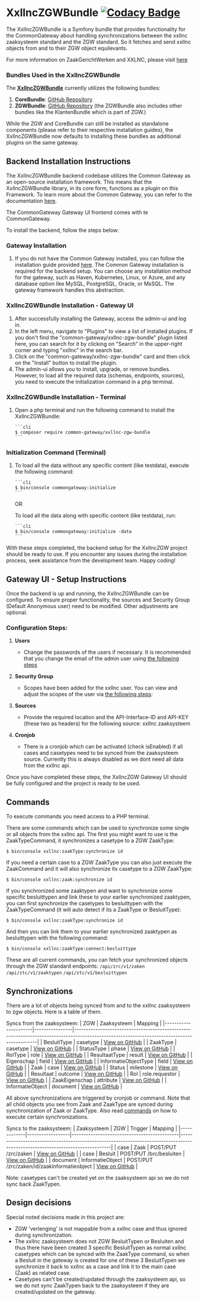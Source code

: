 # XxllncZGWBundle [![Codacy Badge](https://app.codacy.com/project/badge/Grade/636ff2fbbcbd423dab24940ec99ad19e)](https://app.codacy.com/gh/CommonGateway/XxllncZGWBundle/dashboard?utm_source=gh\&utm_medium=referral\&utm_content=\&utm_campaign=Badge_grade)

The XxllncZGWBundle is a Symfony bundle that provides functionality for the CommonGateway about handling synchronizations between the xxllnc zaaksysteem standard and the ZGW standard. So it fetches and send xxllnc objects from and to their ZGW object equilevants.

For more information on ZaakGerichtWerken and XXLNC, please visit [here]([https://github.com/vrijBRP/vrijBRP]\(https://xxllnc.nl/zaakgericht\)https://xxllnc.nl/zaakgericht)

### Bundles Used in the XxllncZGWBundle

The [**XxllncZGWBundle**](https://github.com/CommonGateway/XxllncZGWBundle) currently utilizes the following bundles:

1. **CoreBundle**: [GitHub Repository](https://github.com/CommonGateway/CoreBundle)
2. **ZGWBundle**: [GitHub Repository](https://github.com/CommonGateway/BRPBundle) (the ZGWBundle also includes other bundles like the KlantenBundle which is part of ZGW.)

While the ZGW and CoreBundle can still be installed as standalone components (please refer to their respective installation guides), the XxllncZGWBundle now defaults to installing these bundles as additional plugins on the same gateway.

## Backend Installation Instructions

The XxllncZGWBundle backend codebase utilizes the Common Gateway as an open-source installation framework. This means that the XxllncZGWBundle library, in its core form, functions as a plugin on this Framework. To learn more about the Common Gateway, you can refer to the documentation [here](https://commongateway.readthedocs.io/en/latest/).

The CommonGateway Gateway UI frontend comes with te CommonGateway.

To install the backend, follow the steps below:

### Gateway Installation

1. If you do not have the Common Gateway installed, you can follow the installation guide provided [here](https://github.com/ConductionNL/commonground-gateway/tree/development#readme). The Common Gateway installation is required for the backend setup. You can choose any installation method for the gateway, such as Haven, Kubernetes, Linux, or Azure, and any database option like MySQL, PostgreSQL, Oracle, or MsSQL. The gateway framework handles this abstraction.

### XxllncZGWBundle Installation - Gateway UI

1. After successfully installing the Gateway, access the admin-ui and log in.
2. In the left menu, navigate to "Plugins" to view a list of installed plugins. If you don't find the "common-gateway/xxllnc-zgw-bundle" plugin listed here, you can search for it by clicking on "Search" in the upper-right corner and typing "xxllnc" in the search bar.
3. Click on the "common-gateway/xxllnc-zgw-bundle" card and then click on the "Install" button to install the plugin.
4. The admin-ui allows you to install, upgrade, or remove bundles. However, to load all the required data (schemas, endpoints, sources), you need to execute the initialization command in a php terminal.

### XxllncZGWBundle Installation - Terminal

1. Open a php terminal and run the following command to install the XxllncZGWBundle:

   ````
   ```cli
   $ composer require common-gateway/xxllnc-zgw-bundle
   ```
   ````

### Initialization Command (Terminal)

1. To load all the data without any specific content (like testdata), execute the following command:

   ````
   ```cli
   $ bin/console commongateway:initialize
   ```
   ````

   OR

   To load all the data along with specific content (like testdata), run:

   ````
   ```cli
   $ bin/console commongateway:initialize -data
   ```
   ````

With these steps completed, the backend setup for the XxllncZGW project should be ready to use. If you encounter any issues during the installation process, seek assistance from the development team. Happy coding!

## Gateway UI - Setup Instructions

Once the backend is up and running, the XxllncZGWBundle can be configured. To ensure proper functionality, the sources and Security Group (Default Anonymous user) need to be modified. Other adjustments are optional.

### Configuration Steps:

1. **Users**
   * Change the passwords of the users if necessary. It is recommended that you change the email of the admin user using [the following steps](https://github.com/CommonGateway/CoreBundle/tree/master/docs/work-instructions/user-management.md)

2. **Security Group**
   * Scopes have been added for the xxllnc user. You can view and adjust the scopes of the user via [the following steps](https://github.com/CommonGateway/CoreBundle/tree/master/docs/work-instructions/security-group-management.md):

3. **Sources**
   * Provide the required location and the API-Interface-ID and API-KEY (these two as headers) for the following source: xxllnc zaaksysteem

4. **Cronjob**
   * There is a cronjob which can be activated (check isEnabled) if all cases and casetypes need to be synced from the zaaksysteem source. Currently this is always disabled as we dont need all data from the xxllnc api.

Once you have completed these steps, the XxllncZGW Gateway UI should be fully configured and the project is ready to be used.

## Commands

To execute commands you need access to a PHP terminal.

There are some commands which can be used to synchronize some single or all objects from the xxllnc api.
The first you might want to use is the ZaakTypeCommand, it synchronizes a casetype to a ZGW ZaakType:

```cli
$ bin/console xxllnc:zaakType:synchronize id
```

If you need a certain case to a ZGW ZaakType you can also just execute the ZaakCommand and it will also synchronize its casetype to a ZGW ZaakType:

```cli
$ bin/console xxllnc:zaak:synchronize id
```

If you synchronized some zaaktypen and want to synchronize some specific besluittypen and link these to your earlier synchronized zaaktypen, you can first synchronize the casetypes to besluittypen with the ZaakTypeCommand (it will auto detect if its a ZaakType or BesluitType):

```cli
$ bin/console xxllnc:zaakType:synchronize id
```

And then you can link them to your earlier synchronized zaaktypen as besluittypen with the following command:

```cli
$ bin/console xxllnc:zaakType:connect:besluittype
```

These are all current commands, you can fetch your synchronized objects through the ZGW standard endpoints:
`/api/zrc/v1/zaken`
`/api/ztc/v1/zaaktypen`
`/api/ztc/v1/besluittypen`

## Synchronizations

There are a lot of objects being synced from and to the xxllnc zaaksysteem to zgw objects. Here is a table of them.

Syncs from the zaaksysteem:
| ZGW                  | Zaaksysteem    | Mapping                                                                                                                                     |
|----------------------|----------------|--------------------------------------------------------------------------------------------------------------------------------------------|
| BesluitType          | casetype       | [View on GitHub](https://github.com/CommonGateway/XxllncZGWBundle/blob/main/Installation/Mapping/XxllncBesluitTypeToZGWBesluitType.json)    |
| ZaakType             | casetype       | [View on GitHub](https://github.com/CommonGateway/XxllncZGWBundle/blob/main/Installation/Mapping/XxllncCaseTypeToZGWZaakType.json)          |
| StatusType           | phase          | [View on GitHub](https://github.com/CommonGateway/XxllncZGWBundle/blob/main/Installation/Mapping/XxllncPhaseToZGWStatusType.json)           |
| RolType              | role           | [View on GitHub](https://github.com/CommonGateway/XxllncZGWBundle/blob/main/Installation/Mapping/XxllncRoleToZGWRolType.json)               |
| ResultaatType        | result         | [View on GitHub](https://github.com/CommonGateway/XxllncZGWBundle/blob/main/Installation/Mapping/XxllncResultToZGWResultaatType.json)       |
| Eigenschap           | field          | [View on GitHub](https://github.com/CommonGateway/XxllncZGWBundle/blob/main/Installation/Mapping/XxllncFieldToZGWEigenschap.json)           |
| InformatieObjectType | field          | [View on GitHub](https://github.com/CommonGateway/XxllncZGWBundle/blob/main/Installation/Mapping/XxllncFieldToZGWInformatieObjectType.json) |
| Zaak                 | case           | [View on GitHub](https://github.com/CommonGateway/XxllncZGWBundle/blob/main/Installation/Mapping/XxllncCaseToZGWZaak.json)                  |
| Status               | milestone      | [View on GitHub](https://github.com/CommonGateway/XxllncZGWBundle/blob/main/Installation/Mapping/XxllncMilestoneToStatus.json)              |
| Resultaat            | outcome        | [View on GitHub](https://github.com/CommonGateway/XxllncZGWBundle/blob/main/Installation/Mapping/XxllncOutcomeToResultaat.json)             |
| Rol                  | role.requestor | [View on GitHub](https://github.com/CommonGateway/XxllncZGWBundle/blob/main/Installation/Mapping/XxllncRoleRequestorToRol.json)             |
| ZaakEigenschap       | attribute      | [View on GitHub](https://github.com/CommonGateway/XxllncZGWBundle/blob/main/Installation/Mapping/XxllncAttributeToZaakEigenschap.json)      |
| InformatieObject     | document       | [View on GitHub](https://github.com/CommonGateway/XxllncZGWBundle/blob/main/Installation/Mapping/XxllncDocumentToZaakInformatieObject.json) |

All above synchronizations are triggered by cronjob or command. Note that all child objects you see from Zaak and ZaakType are synced during synchronization of Zaak or ZaakType. 
Also read [commands](#commands) on how to execute certain synchronizations.

Syncs to the zaaksysteem:
| Zaaksysteem | ZGW              | Trigger                                     | Mapping                                                                                                                       |
|-------------|------------------|---------------------------------------------|-------------------------------------------------------------------------------------------------------------------------------|
| case        | Zaak             | POST/PUT /zrc/zaken                         | [View on GitHub](https://github.com/CommonGateway/XxllncZGWBundle/blob/main/Installation/Mapping/XxllncZaakToCase.json)       |
| case        | Besluit          | POST/PUT /brc/besluiten                     | [View on GitHub](https://github.com/CommonGateway/XxllncZGWBundle/blob/main/Installation/Mapping/ZgwBesluitToXxllncCase.json) |
| document    | InformatieObject | POST/PUT /zrc/zaken/id/zaakinformatieobject | [View on GitHub](https://github.com/CommonGateway/XxllncZGWBundle/blob/main/Installation/Mapping/ZgwBesluitToXxllncCase.json) |

Note: casetypes can't be created yet on the zaaksysteem api so we do not sync back ZaakTypen.

## Design decisions

Special noted decisions made in this project are:

* ZGW 'verlenging' is not mappable from a xxllnc case and thus ignored during synchronization.
* The xxllnc zaaksysteem does not ZGW BesluitTypen or Besluiten and thus there have been created 3 specific BesluitTypen as normal xxllnc casetypes which can be synced with the ZaakType command, so when a Besluit in the gateway is created for one of these 3 BesluitTypen we synchronize it back to xxllnc as a case and link it to the main case (Zaak) as related case.
* Casetypes can't be created/updated through the zaaksysteem api, so we do not sync ZaakTypen back to the zaaksysteem if they are created/updated on the gateway.
